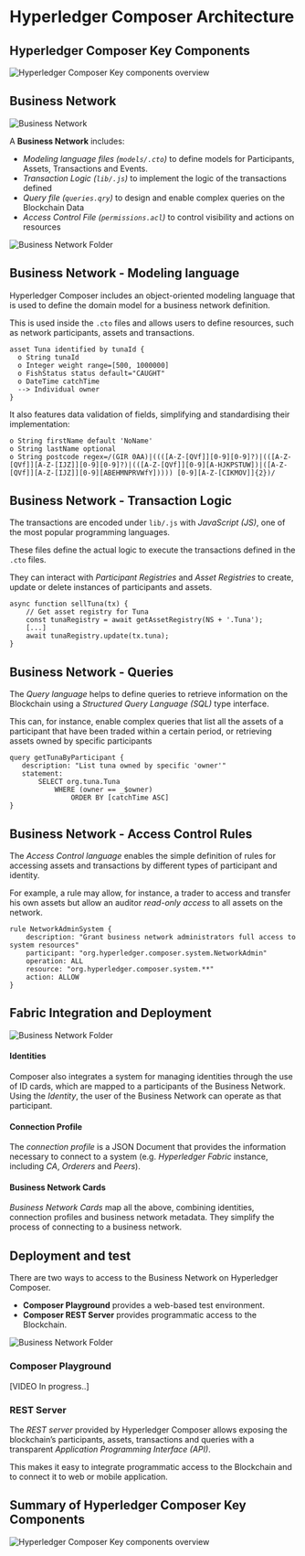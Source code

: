 # Hyperledger Composer Architecture

## Hyperledger Composer Key Components
  
![Hyperledger Composer Key components overview](resources/img_03-01.png)

## Business Network

![Business Network](resources/img_03-02.png)

A **Business Network** includes:
- *Modeling language files (`models/.cto`)* to define models for Participants, Assets, Transactions and Events.
- *Transaction Logic (`lib/.js`)* to implement the logic of the transactions defined
- *Query file (`queries.qry`)* to design and enable complex queries on the Blockchain Data
- *Access Control File (`permissions.acl`)* to control visibility and actions on resources

![Business Network Folder](resources/img_03-03.png)

## Business Network - Modeling language

Hyperledger Composer includes an object-oriented modeling language that is used to define the domain model for a business network definition.

This is used inside the `.cto` files and allows users to define resources, such as network participants, assets and transactions.

```
asset Tuna identified by tunaId {
  o String tunaId
  o Integer weight range=[500, 1000000]
  o FishStatus status default="CAUGHT"
  o DateTime catchTime
  --> Individual owner
}
```

It also features data validation of fields, simplifying and standardising their implementation:
```
o String firstName default 'NoName'
o String lastName optional
o String postcode regex=/(GIR 0AA)|((([A-Z-[QVf]][0-9][0-9]?)|(([A-Z-[QVf]][A-Z-[IJZ]][0-9][0-9]?)|(([A-Z-[QVf]][0-9][A-HJKPSTUW])|([A-Z-[QVf]][A-Z-[IJZ]][0-9][ABEHMNPRVWfY])))) [0-9][A-Z-[CIKMOV]]{2})/
```

## Business Network - Transaction Logic
The transactions are encoded under `lib/.js` with *JavaScript (JS)*, one of the most popular programming languages.
 
These  files define the actual logic to execute the transactions defined in the `.cto` files.

They can interact with *Participant Registries* and *Asset Registries* to create, update or delete instances of participants and assets.

```
async function sellTuna(tx) {
    // Get asset registry for Tuna
    const tunaRegistry = await getAssetRegistry(NS + '.Tuna');
    [...]
    await tunaRegistry.update(tx.tuna);
}
```

## Business Network - Queries
The *Query language* helps to define queries to retrieve information on the Blockchain using a *Structured Query Language (SQL)* type interface.

This can, for instance, enable complex queries that list all the assets of a participant that have been traded within a certain period, or retrieving assets owned by specific participants

```
query getTunaByParticipant {
   description: "List tuna owned by specific 'owner'"
   statement:
       SELECT org.tuna.Tuna
           WHERE (owner == _$owner)
               ORDER BY [catchTime ASC]
}
```

## Business Network - Access Control Rules 
The *Access Control language* enables the simple definition of rules for accessing assets and transactions by different types of participant and identity.

For example, a rule may allow, for instance, a trader to access and transfer his own assets but allow an auditor *read-only access* to all assets on the network.

```
rule NetworkAdminSystem {
    description: "Grant business network administrators full access to system resources"
    participant: "org.hyperledger.composer.system.NetworkAdmin"
    operation: ALL
    resource: "org.hyperledger.composer.system.**"
    action: ALLOW
}
```

## Fabric Integration and Deployment

![Business Network Folder](resources/img_03-04.png)
#### Identities
Composer also integrates a system for managing identities through the use of ID cards, which are mapped to a participants of the Business Network.
Using the *Identity*, the user of the Business Network can operate as that participant.

#### Connection Profile
The *connection profile* is a JSON Document that provides the information necessary to connect to a system (e.g. *Hyperledger Fabric* instance, including *CA*, *Orderers* and *Peers*).

#### Business Network Cards
*Business Network Cards* map all the above, combining identities, connection profiles and business network metadata.
They simplify the process of connecting to a business network.

## Deployment and test

There are two ways to access to the Business Network on Hyperledger Composer.

- **Composer Playground** provides a web-based test environment.
- **Composer REST Server** provides programmatic access to the Blockchain.

![Business Network Folder](resources/img_03-05.png)
### Composer Playground

[VIDEO In progress..]

### REST Server
The *REST server* provided by Hyperledger Composer allows exposing the blockchain’s participants, assets, transactions and queries with a transparent *Application Programming Interface (API)*.

This makes it easy to integrate programmatic access to the Blockchain and to connect it to web or mobile application.

## Summary of Hyperledger Composer Key Components

![Hyperledger Composer Key components overview](resources/img_03-01.png)